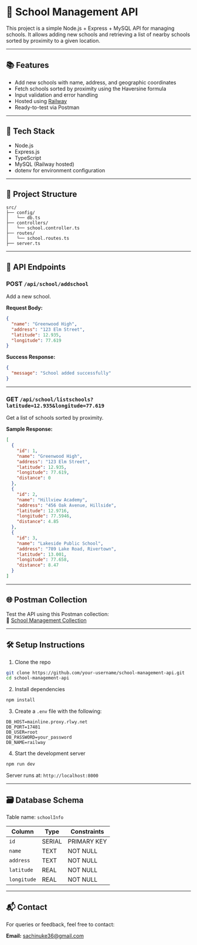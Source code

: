 
# 🏫 School Management API

This project is a simple Node.js + Express + MySQL API for managing schools. It allows adding new schools and retrieving a list of nearby schools sorted by proximity to a given location.

---

## 📚 Features

- Add new schools with name, address, and geographic coordinates
- Fetch schools sorted by proximity using the Haversine formula
- Input validation and error handling
- Hosted using [Railway](https://railway.app/)
- Ready-to-test via Postman

---

## 🔧 Tech Stack

- Node.js
- Express.js
- TypeScript
- MySQL (Railway hosted)
- dotenv for environment configuration

---

## 📁 Project Structure

```
src/
├── config/
│   └── db.ts
├── controllers/
│   └── school.controller.ts
├── routes/
│   └── school.routes.ts
├── server.ts
```

---

## 📄 API Endpoints

### POST `/api/school/addschool`

Add a new school.

**Request Body:**
```json
{
  "name": "Greenwood High",
  "address": "123 Elm Street",
  "latitude": 12.935,
  "longitude": 77.619
}
```

**Success Response:**
```json
{
  "message": "School added successfully"
}
```

---

### GET `/api/school/listschools?latitude=12.935&longitude=77.619`

Get a list of schools sorted by proximity.

**Sample Response:**
```json
[
  {
    "id": 1,
    "name": "Greenwood High",
    "address": "123 Elm Street",
    "latitude": 12.935,
    "longitude": 77.619,
    "distance": 0
  },
  {
    "id": 2,
    "name": "Hillview Academy",
    "address": "456 Oak Avenue, Hillside",
    "latitude": 12.9716,
    "longitude": 77.5946,
    "distance": 4.85
  },
  {
    "id": 3,
    "name": "Lakeside Public School",
    "address": "789 Lake Road, Rivertown",
    "latitude": 13.001,
    "longitude": 77.658,
    "distance": 8.47
  }
]
```

---

## 🌐 Postman Collection

Test the API using this Postman collection:  
🔗 [School Management Collection](https://www.postman.com/lunar-module-engineer-35533092/workspace/school-management/collection/36336800-7d596602-79a7-4e45-94f7-2b8102765bd7?action=share&creator=36336800)

---

## 🛠️ Setup Instructions

1. Clone the repo
```bash
git clone https://github.com/your-username/school-management-api.git
cd school-management-api
```

2. Install dependencies
```bash
npm install
```

3. Create a `.env` file with the following:

```env
DB_HOST=mainline.proxy.rlwy.net
DB_PORT=17481
DB_USER=root
DB_PASSWORD=your_password
DB_NAME=railway
```

4. Start the development server
```bash
npm run dev
```

Server runs at: `http://localhost:8000`

---

## 🗃️ Database Schema

Table name: `schoolInfo`

| Column     | Type   | Constraints     |
|------------|--------|-----------------|
| `id`       | SERIAL | PRIMARY KEY     |
| `name`     | TEXT   | NOT NULL        |
| `address`  | TEXT   | NOT NULL        |
| `latitude` | REAL   | NOT NULL        |
| `longitude`| REAL   | NOT NULL        |

---

## 📬 Contact

For queries or feedback, feel free to contact:

**Email:** sachinuke36@gmail.com



